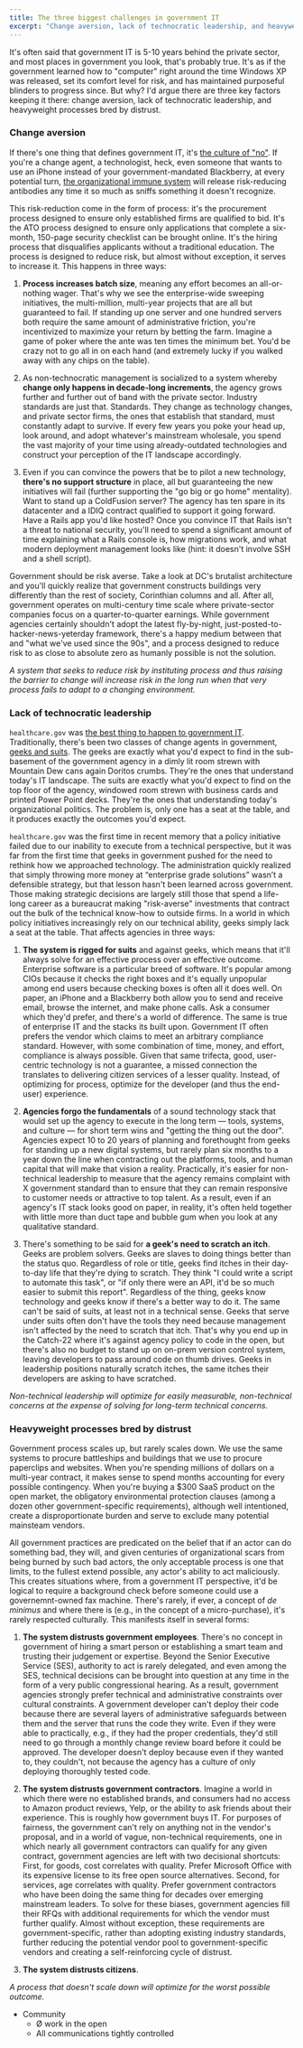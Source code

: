 ```yaml
---
title: The three biggest challenges in government IT
excerpt: "Change aversion, lack of technocratic leadership, and heavyweight processes bred by distrust keep government IT 5-10 years behind the private sector"
---
```


It's often said that government IT is 5-10 years behind the private sector, and most places in government you look, that's probably true. It's as if the government learned how to "computer" right around the time Windows XP was released, set its comfort level for risk, and has maintained purposeful blinders to progress since. But why? I'd argue there are three key factors keeping it there: change aversion, lack of technocratic leadership, and heavyweight processes bred by distrust.

### Change aversion

If there's one thing that defines government IT, it's [the culture of "no"](http://blog.dobt.co/2015/02/24/culture-of-no/). If you're a change agent, a technologist, heck, even someone that wants to use an iPhone instead of your government-mandated Blackberry, at every potential turn, [the organizational immune system](http://ben.balter.com/2014/03/21/want-to-innovate-in-government-focus-on-culture/#bureaucracy-is-an-organism) will release risk-reducing antibodies any time it so much as sniffs something it doesn't recognize.

This risk-reduction come in the form of process: it's the procurement process designed to ensure only established firms are qualified to bid. It's the ATO process designed to ensure only applications that complete a six-month, 150-page security checklist can be brought online. It's the hiring process that disqualifies applicants without a traditional education. The process is designed to reduce risk, but almost without exception, it serves to increase it. This happens in three ways:

1. **Process increases batch size**, meaning any effort becomes an all-or-nothing wager. That's why we see the enterprise-wide sweeping initiatives, the multi-million, multi-year projects that are all but guaranteed to fail. If standing up one server and one hundred servers both require the same amount of administrative friction, you're incentivized to maximize your return by betting the farm. Imagine a game of poker where the ante was ten times the minimum bet. You'd be crazy not to go all in on each hand (and extremely lucky if you walked away with any chips on the table).

2. As non-technocratic management is socialized to a system whereby **change only happens in decade-long increments**, the agency grows further and further out of band with the private sector. Industry standards are just that. Standards. They change as technology changes, and private sector firms, the ones that establish that standard, must constantly adapt to survive. If every few years you poke your head up, look around, and adopt whatever's mainstream wholesale, you spend the vast majority of your time using already-outdated technologies and construct your perception of the IT landscape accordingly.

3. Even if you can convince the powers that be to pilot a new technology, **there's no support structure** in place, all but guaranteeing the new initiatives will fail (further supporting the "go big or go home" mentality). Want to stand up a ColdFusion server? The agency has ten spare in its datacenter and a IDIQ contract qualified to support it going forward. Have a Rails app you'd like hosted? Once you convince IT that Rails isn't a threat to national security, you'll need to spend a significant amount of time explaining what a Rails console is, how migrations work, and what modern deployment management looks like (hint: it doesn't involve SSH and a shell script).

Government should be risk averse. Take a look at DC's brutalist architecture and you'll quickly realize that government constructs buildings very differently than the rest of society, Corinthian columns and all. After all, government operates on multi-century time scale where private-sector companies focus on a quarter-to-quarter earnings. While government agencies certainly shouldn't adopt the latest fly-by-night, just-posted-to-hacker-news-yeterday framework, there's a happy medium between that and "what we've used since the 90s", and a process designed to reduce risk to as close to absolute zero as humanly possible is not the solution.

*A system that seeks to reduce risk by instituting process and thus raising the barrier to change will increase risk in the long run when that very process fails to adapt to a changing environment.*

### Lack of technocratic leadership

`healthcare.gov` was [the best thing to happen to government IT](http://ben.balter.com/2015/04/22/the-difference-between-18f-and-usds/#the-healthcaregov-wakeup-call). Traditionally, there's been two classes of change agents in government, [geeks and suits](http://ben.balter.com/2014/12/18/geeks-and-suits/). The geeks are exactly what you'd expect to find in the sub-basement of the government agency in a dimly lit room strewn with Mountain Dew cans again Doritos crumbs. They're the ones that understand today's IT landscape. The suits are exactly what you'd expect to find on the top floor of the agency, windowed room strewn with business cards and printed Power Point decks. They're the ones that understanding today's organizational politics. The problem is, only one has a seat at the table, and it produces exactly the outcomes you'd expect.

`healthcare.gov` was the first time in recent memory that a policy initiative failed due to our inability to execute from a technical perspective, but it was far from the first time that geeks in government pushed for the need to rethink how we approached technology. The administration quickly realized that simply throwing more money at “enterprise grade solutions” wasn’t a defensible strategy, but that lesson hasn't been learned across government. Those making strategic decisions are largely still those that spend a life-long career as a bureaucrat making "risk-averse" investments that contract out the bulk of the technical know-how to outside firms. In a world in which policy initiatives increasingly rely on our technical ability, geeks simply lack a seat at the table. That affects agencies in three ways:

1. **The system is rigged for suits** and against geeks, which means that it'll always solve for an effective process over an effective outcome. Enterprise software is a particular breed of software. It's popular among CIOs because it checks the right boxes and it's equally unpopular among end users because checking boxes is often all it does well. On paper, an iPhone and a Blackberry both allow you to send and receive email, browse the internet, and make phone calls. Ask a consumer which they'd prefer, and there's a world of difference. The same is true of enterprise IT and the stacks its built upon. Government IT often prefers the vendor which claims to meet an arbitrary compliance standard. However, with some combination of time, money, and effort, compliance is always possible. Given that same trifecta, good, user-centric technology is not a guarantee, a missed connection the translates to delivering citizen services of a lesser quality. Instead, of optimizing for process, optimize for the developer (and thus the end-user) experience.

2. **Agencies forgo the fundamentals** of a sound technology stack that would set up the agency to execute in the long term — tools, systems, and culture — for short term wins and "getting the thing out the door". Agencies expect 10 to 20 years of planning and forethought from geeks for standing up a new digital systems, but rarely plan six months to a year down the line when contracting out the platforms, tools, and human capital that will make that vision a reality. Practically, it's easier for non-technical leadership to measure that the agency remains complaint with X government standard than to ensure that they can remain responsive to customer needs or attractive to top talent. As a result, even if an agency's IT stack looks good on paper, in reality, it's often held together with little more than duct tape and bubble gum when you look at any qualitative standard.

3. There's something to be said for **a geek's need to scratch an itch**. Geeks are problem solvers. Geeks are slaves to doing things better than the status quo. Regardless of role or title, geeks find itches in their day-to-day life that they're dying to scratch. They think "I could write a script to automate this task", or "if only there were an API, it'd be so much easier to submit this report". Regardless of the thing, geeks know technology and geeks know if there's a better way to do it. The same can't be said of suits, at least not in a technical sense. Geeks that serve under suits often don't have the tools they need because management isn't affected by the need to scratch that itch. That's why you end up in the Catch-22 where it's against agency policy to code in the open, but there's also no budget to stand up on on-prem version control system, leaving developers to pass around code on thumb drives. Geeks in leadership positions naturally scratch itches, the same itches their developers are asking to have scratched.

*Non-technical leadership will optimize for easily measurable, non-technical concerns at the expense of solving for long-term technical concerns.*

### Heavyweight processes bred by distrust

Government process scales up, but rarely scales down. We use the same systems to procure battleships and buildings that we use to procure paperclips and websites. When you're spending millions of dollars on a multi-year contract, it makes sense to spend months accounting for every possible contingency. When you're buying a $300 SaaS product on the open market, the obligatory environmental protection clauses (among a dozen other government-specific requirements), although well intentioned, create a disproportionate burden and serve to exclude many potential mainsteam vendors.

All government practices are predicated on the belief that if an actor can do something bad, they will, and given centuries of organizational scars from being burned by such bad actors, the only acceptable process is one that limits, to the fullest extend possible, any actor's ability to act maliciously. This creates situations where, from a government IT perspective, it'd be logical to require a background check before someone could use a governemnt-owned fax machine. There's rarely, if ever, a concept of *de minimus* and where there is (e.g., in the concept of a micro-purchase), it's rarely respected culturally. This manifests itself in several forms:

1. **The system distrusts government employees**. There's no concept in government of hiring a smart person or establishing a smart team and trusting their judgement or expertise. Beyond the Senior Executive Service (SES), authority to act is rarely delegated, and even among the SES, technical decisions can be brought into question at any time in the form of a very public congressional hearing. As a result, government agencies strongly prefer technical and administrative constraints over cultural constraints. A government developer can't deploy their code because there are several layers of administrative safeguards between them and the server that runs the code they write. Even if they were able to practically, e.g., if they had the proper credentials, they'd still need to go through a monthly change review board before it could be approved. The developer doesn't deploy because even if they wanted to, they couldn't, not because the agency has a culture of only deploying thoroughly tested code.

2. **The system distrusts government contractors**. Imagine a world in which there were no established brands, and consumers had no access to Amazon product reviews, Yelp, or the ability to ask friends about their experience. This is roughly how government buys IT. For purposes of fairness, the government can't rely on anything not in the vendor's proposal, and in a world of vague, non-technical requirements, one in which nearly all government contractors can qualify for any given contract, government agencies are left with two decisional shortcuts: First, for goods, cost correlates with quality. Prefer Microsoft Office with its expensive license to its free open source alternatives. Second, for services, age correlates with quality. Prefer government contractors who have been doing the same thing for decades over emerging mainstream leaders. To solve for these biases, government agencies fill their RFQs with additional requirements for which the vendor must further qualify. Almost without exception, these requirements are government-specific, rather than adopting existing industry standards, further reducing the potential vendor pool to government-specific vendors and creating a self-reinforcing cycle of distrust.

3. **The system distrusts citizens**.

*A process that doesn't scale down will optimize for the worst possible outcome.*

  * Community
    * Ø work in the open
    * All communications tightly controlled
